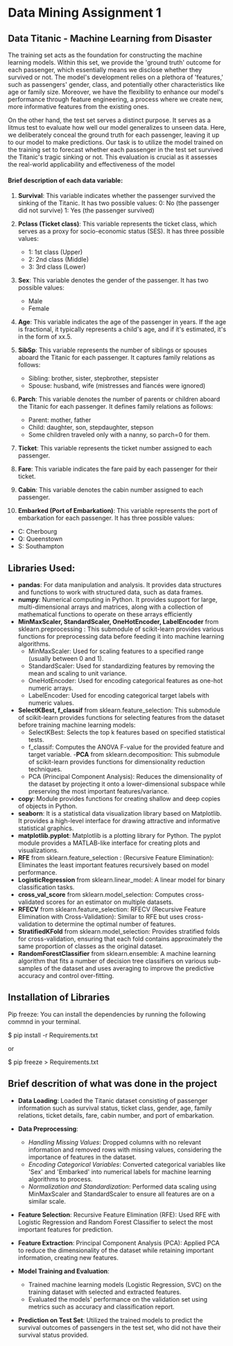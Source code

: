 # Data Mining Assignment 1
## Data Titanic - Machine Learning from Disaster
The training set acts as the foundation for constructing the machine learning models. Within this set, we provide the 'ground truth' outcome for each passenger, which essentially means we disclose whether they survived or not. The model's development relies on a plethora of 'features,' such as passengers' gender, class, and potentially other characteristics like age or family size. Moreover, we have the flexibility to enhance our model's performance through feature engineering, a process where we create new, more informative features from the existing ones.

On the other hand, the test set serves a distinct purpose. It serves as a litmus test to evaluate how well our model generalizes to unseen data. Here, we deliberately conceal the ground truth for each passenger, leaving it up to our model to make predictions. Our task is to utilize the model trained on the training set to forecast whether each passenger in the test set survived the Titanic's tragic sinking or not. This evaluation is crucial as it assesses the real-world applicability and effectiveness of the model

#### Brief description of each data variable:

1) **Survival**: This variable indicates whether the passenger survived the sinking of the Titanic. It has two possible values:
        0: No (the passenger did not survive)
        1: Yes (the passenger survived)

2) **Pclass (Ticket class)**: This variable represents the ticket class, which serves as a proxy for socio-economic status (SES). It has three possible values:
   - 1: 1st class (Upper)
   - 2: 2nd class (Middle)
   - 3: 3rd class (Lower)

3) **Sex**: This variable denotes the gender of the passenger. It has two possible values:
    - Male
    - Female

4) **Age**: This variable indicates the age of the passenger in years. If the age is fractional, it typically represents a child's age, and if it's estimated, it's in the form of xx.5.

5) **SibSp**: This variable represents the number of siblings or spouses aboard the Titanic for each passenger. It captures family relations as follows:
   - Sibling: brother, sister, stepbrother, stepsister
   - Spouse: husband, wife (mistresses and fiancés were ignored)

6) **Parch**: This variable denotes the number of parents or children aboard the Titanic for each passenger. It defines family relations as follows:
   - Parent: mother, father
   - Child: daughter, son, stepdaughter, stepson
   - Some children traveled only with a nanny, so parch=0 for them.

7) **Ticket**: This variable represents the ticket number assigned to each passenger.

8) **Fare**: This variable indicates the fare paid by each passenger for their ticket.

9) **Cabin**: This variable denotes the cabin number assigned to each passenger.

10) **Embarked (Port of Embarkation)**: This variable represents the port of embarkation for each passenger. It has three possible values:
  - C: Cherbourg
  - Q: Queenstown
  - S: Southampton

## Libraries Used:
- **pandas**: For data manipulation and analysis. It provides data structures and functions to work with structured data, such as data frames.
- **numpy**: Numerical computing in Python. It provides support for large, multi-dimensional arrays and matrices, along with a collection of mathematical functions to operate on these arrays efficiently
- **MinMaxScaler, StandardScaler, OneHotEncoder, LabelEncoder** from sklearn.preprocessing : This submodule of scikit-learn provides various functions for preprocessing data before feeding it into machine learning algorithms.
    - MinMaxScaler: Used for scaling features to a specified range (usually between 0 and 1).
    - StandardScaler: Used for standardizing features by removing the mean and scaling to unit variance.
    - OneHotEncoder: Used for encoding categorical features as one-hot numeric arrays.
    - LabelEncoder: Used for encoding categorical target labels with numeric values.
- **SelectKBest, f_classif** from sklearn.feature_selection:  This submodule of scikit-learn provides functions for selecting features from the dataset before training machine learning models:
    - SelectKBest: Selects the top k features based on specified statistical tests.
    - f_classif: Computes the ANOVA F-value for the provided feature and target variable.
-**PCA** from sklearn.decomposition: This submodule of scikit-learn provides functions for dimensionality reduction techniques. 
    - PCA (Principal Component Analysis): Reduces the dimensionality of the dataset by projecting it onto a lower-dimensional subspace while preserving the most important features/variance.
- **copy**: Module provides functions for creating shallow and deep copies of objects in Python.
- **seaborn**: It is a statistical data visualization library based on Matplotlib. It provides a high-level interface for drawing attractive and informative statistical graphics.
- **matplotlib.pyplot**: Matplotlib is a plotting library for Python. The pyplot module provides a MATLAB-like interface for creating plots and visualizations.
- **RFE** from sklearn.feature_selection : (Recursive Feature Elimination): Eliminates the least important features recursively based on model performance.
- **LogisticRegression** from sklearn.linear_model:  A linear model for binary classification tasks.
- **cross_val_score** from sklearn.model_selection: Computes cross-validated scores for an estimator on multiple datasets.
- **RFECV** from sklearn.feature_selection: RFECV (Recursive Feature Elimination with Cross-Validation): Similar to RFE but uses cross-validation to determine the optimal number of features.
- **StratifiedKFold** from sklearn.model_selection: Provides stratified folds for cross-validation, ensuring that each fold contains approximately the same proportion of classes as the original dataset.
- **RandomForestClassifier** from sklearn.ensemble: A machine learning algorithm that fits a number of decision tree classifiers on various sub-samples of the dataset and uses averaging to improve the predictive accuracy and control over-fitting.

## Installation of Libraries
Pip freeze: You can install the dependencies by running the following commnd in your terminal.

$ pip install -r Requirements.txt 

or 

$ pip freeze > Requirements.txt

## Brief descrition of what was done in the project
- **Data Loading**: Loaded the Titanic dataset consisting of passenger information such as survival status, ticket class, gender, age, family relations, ticket details, fare, cabin number, and port of embarkation.

- **Data Preprocessing**:
    - *Handling Missing Values*: Dropped columns with no relevant information and removed rows with missing values, considering the importance of features in the dataset.
    - *Encoding Categorical Variables*: Converted categorical variables like 'Sex' and 'Embarked' into numerical labels for machine learning algorithms to process.
    - *Normalization and Standardization*: Performed data scaling using MinMaxScaler and StandardScaler to ensure all features are on a similar scale.

- **Feature Selection**: Recursive Feature Elimination (RFE): Used RFE with Logistic Regression and Random Forest Classifier to select the most important features for prediction.

- **Feature Extraction**: Principal Component Analysis (PCA): Applied PCA to reduce the dimensionality of the dataset while retaining important information, creating new features.

- **Model Training and Evaluation**:
    - Trained machine learning models (Logistic Regression, SVC) on the training dataset with selected and extracted features.
    - Evaluated the models' performance on the validation set using metrics such as accuracy and classification report.
- **Prediction on Test Set**: Utilized the trained models to predict the survival outcomes of passengers in the test set, who did not have their survival status provided.
